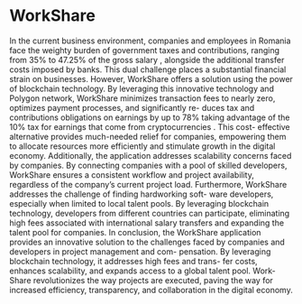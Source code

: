 # WorkShare

 

In the current business environment, companies and employees in Romania face
the weighty burden of government taxes and contributions, ranging from 35% to
47.25% of the gross salary , alongside the additional transfer costs imposed
by banks. This dual challenge places a substantial financial strain on businesses.
However, WorkShare offers a solution using the power of blockchain technology. By
leveraging this innovative technology and Polygon network, WorkShare minimizes
transaction fees to nearly zero, optimizes payment processes, and significantly re-
duces tax and contributions obligations on earnings by up to 78% taking advantage
of the 10% tax for earnings that come from cryptocurrencies   . This cost-
effective alternative provides much-needed relief for companies, empowering them
to allocate resources more efficiently and stimulate growth in the digital economy.
Additionally, the application addresses scalability concerns faced by companies.
By connecting companies with a pool of skilled developers, WorkShare ensures a
consistent workflow and project availability, regardless of the company’s current
project load.
Furthermore, WorkShare addresses the challenge of finding hardworking soft-
ware developers, especially when limited to local talent pools. By leveraging blockchain
technology, developers from different countries can participate, eliminating high
fees associated with international salary transfers and expanding the talent pool for
companies.
In conclusion, the WorkShare application provides an innovative solution to the
challenges faced by companies and developers in project management and com-
pensation. By leveraging blockchain technology, it addresses high fees and trans-
fer costs, enhances scalability, and expands access to a global talent pool. Work-
Share revolutionizes the way projects are executed, paving the way for increased
efficiency, transparency, and collaboration in the digital economy.
 
